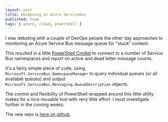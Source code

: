 ```yaml
---
layout: post
title: DevOpsing an Azure ServiceBus
published: true 
tags: [ azure, cloud, powershell ]
---
```


I was debating with a couple of DevOps people the other day approaches to monitoring an Azure Service 
Bus message queue for "stuck" content.

This resulted in a little [PowerShell Cmdlet](https://github.com/deejaygraham/AzurePowershellDevOps/blob/master/src/AzureServiceBusCmdlets/GetAzureServiceBusQueueCommand.cs) 
to connect to a number of Service Bus namespaces and report on active and dead letter message counts.

It's a fairly simple piece of code, using <code>Microsoft.ServiceBus.NamespaceManager</code> to query 
individual queues (or all available queues) and output <code>Microsoft.ServiceBus.Messaging.QueueDescription</code> objects.

The control and flexibility of PowerShell wrapped around this little utility makes for a nice reusable tool with very 
little effort. I must investigate further in the coming weeks. 

The new repo is [here on github](https://github.com/deejaygraham/AzurePowershellDevOps).



